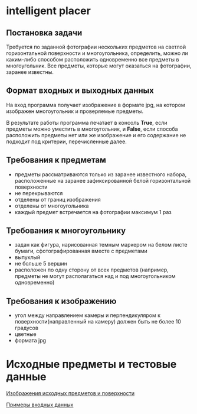 # intelligent placer
## Постановка задачи
Требуется по заданной фотографии нескольких предметов на светлой горизонтальной поверхности и многоугольника, определить, можно ли каким-либо способом расположить одновременно все предметы в многоугольник. Все предметы, которые могут оказаться на фотографии, заранее известны.


## Формат входных и выходных данных
На вход программа получает изображение в формате jpg, на котором изображен многоугольник и проверяемые предметы.

В результате работы программа печатает в консоль **True**, если предметы можно уместить в многоугольник, и **False**, если способа расположить предметы нет или же изображение и его содержание не подходит под критерии, перечисленные далее.

## Требования к предметам
+ предметы рассматриваются только из заранее известного набора, расположенные на заранее зафиксированной белой горизонтальной поверхности
+ не перекрываются 
+ отделены от границ изображения
+ отделены от многоугольника
+ каждый предмет встречается на фотографии максимум 1 раз

## Требования к многоугольнику
+ задан как фигура, нарисованная темным маркером на белом листе бумаги, сфотографированная вместе с предметами
+ выпуклый
+ не больше 5 вершин
+ расположен по одну сторону от всех предметов (например, предметы не могут располагаться над и под многоугольником одновременно)

## Требования к изображению
+ угол между направлением камеры и перпендикуляром к поверхности(направленный на камеру) должен быть не более 10 градусов
+ цветные
+ формата jpg

# Исходные предметы и тестовые данные
[Изображения исходных предметов и поверхности](data/items_images)

[Примеры входных данных](data/test_images)
